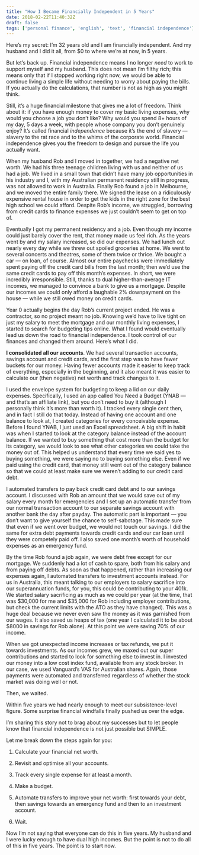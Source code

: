 ```yaml
---
title: "How I Became Financially Independent in 5 Years"
date: 2018-02-22T11:40:32Z
draft: false
tags: ['personal finance', 'english', 'text', 'financial independence']
---
```


Here’s my secret: I’m 32 years old and I am financially independent. And my husband and I did it all, from $0 to where we’re at now, in 5 years.

But let’s back up. Financial independence means I no longer *need* to work to support myself and my husband. This does not mean I’m filthy rich; this means only that if I stopped working right now, we would be able to continue living a simple life without needing to worry about paying the bills. If you actually do the calculations, that number is not as high as you might think.

Still, it’s a huge financial milestone that gives me a lot of freedom. Think about it: if you have enough money to cover my basic living expenses, why would you choose a job you don’t like? Why would you spend 8+ hours of my day, 5 days a week, with people whose company you don’t genuinely enjoy? It’s called financial *independence* because it’s the end of slavery — slavery to the rat race and to the whims of the corporate world. Financial independence gives you the freedom to design and pursue the life you actually want.

When my husband Rob and I moved in together, we had a negative net worth. We had his three teenage children living with us and neither of us had a job. We lived in a small town that didn’t have many job opportunities in his industry and I, with my Australian permanent residency still in progress, was not allowed to work in Australia. Finally Rob found a job in Melbourne, and we moved the entire family there. We signed the lease on a ridiculously expensive rental house in order to get the kids in the right zone for the best high school we could afford. Despite Rob’s income, we struggled, borrowing from credit cards to finance expenses we just couldn’t seem to get on top of.

Eventually I got my permanent residency and a job. Even though my income could just barely cover the rent, that money made us feel rich. As the years went by and my salary increased, so did our expenses. We had lunch out nearly every day while we threw out spoiled groceries at home. We went to several concerts and theatres, some of them twice or thrice. We bought a car — on loan, of course. Almost our entire paychecks were immediately spent paying off the credit card bills from the last month; then we’d use the same credit cards to pay off this month’s expenses. In short, we were incredibly irresponsible. Still, thanks to dual higher-than-average IT incomes, we managed to convince a bank to give us a mortgage. Despite our incomes we could only afford a laughable 2% downpayment on the house — while we still owed money on credit cards.

Year 0 actually begins the day Rob’s current project ended. He was a contractor, so no project meant no job. Knowing we’d have to live tight on just my salary to meet the mortgage and our monthly living expenses, I started to search for budgeting tips online. What I found would eventually lead us down the road to financial independence. I took control of our finances and changed them around. Here’s what I did.

**I consolidated all our accounts**. We had several transaction accounts, savings account and credit cards, and the first step was to have fewer buckets for our money. Having fewer accounts made it easier to keep track of everything, especially in the beginning, and it also meant it was easier to calculate our (then negative) net worth and track changes to it.

I used the envelope system for budgeting to keep a lid on our daily expenses. Specifically, I used an app called You Need a Budget (YNAB — and that’s an affiliate link), but you don’t need to buy it (although I personally think it’s more than worth it). I tracked every single cent then, and in fact I still do that today. Instead of having one account and one balance to look at, I created categories for every conceivable expense. Before I found YNAB, I just used an Excel spreadsheet. A big shift in habit was when I started to look at the category balance instead of the account balance. If we wanted to buy something that cost more than the budget for its category, we would look to see what other categories we could take the money out of. This helped us understand that every time we said yes to buying something, we were saying no to buying something else. Even if we paid using the credit card, that money still went out of the category balance so that we could at least make sure we weren’t adding to our credit card debt.

I automated transfers to pay back credit card debt and to our savings account. I discussed with Rob an amount that we would save out of my salary every month for emergencies and I set up an automatic transfer from our normal transaction account to our separate savings account with another bank the day after payday. The automatic part is important — you don’t want to give yourself the chance to self-sabotage. This made sure that even if we went over budget, we would not touch our savings. I did the same for extra debt payments towards credit cards and our car loan until they were competely paid off. I also saved one month’s worth of household expenses as an emergency fund.

By the time Rob found a job again, we were debt free except for our mortgage. We suddenly had a lot of cash to spare, both from his salary and from paying off debts. As soon as that happened, rather than increasing our expenses again, I automated transfers to investment accounts instead. For us in Australia, this meant talking to our employers to salary sacrifice into our superannuation funds, for you, this could be contributing to your 401k. We started salary sacrificing as much as we could per year (at the time, that was $30,000 for me and $35,000 for Rob including employer contributions, but check the current limits with the ATO as they have changed). This was a huge deal because we never even saw the money as it was garnished from our wages. It also saved us heaps of tax (one year I calculated it to be about $8000 in savings for Rob alone). At this point we were saving 70% of our income.

When we got unexpected income increases or tax refunds, we put it towards investments. As our incomes grew, we maxed out our super contributions and started to look for something else to invest in. I invested our money into a low cost index fund, available from any stock broker. In our case, we used Vanguard’s VAS for Australian shares. Again, those payments were automated and transferred regardless of whether the stock market was doing well or not.

Then, we waited.

Within five years we had nearly enough to meet our subsistence-level figure. Some surprise financial windfalls finally pushed us over the edge.

I’m sharing this story not to brag about my successes but to let people know that financial independence is not just possible but SIMPLE.

Let me break down the steps again for you:

1. Calculate your financial net worth.

2. Revisit and optimise all your accounts.

3. Track every single expense for at least a month.

4. Make a budget.

5. Automate transfers to improve your net worth: first towards your debt, then savings towards an emergency fund and then to an investment account.

6. Wait.

Now I’m not saying that everyone can do this in five years. My husband and I were lucky enough to have dual high incomes. But the point is not to do all of this in five years. The point is to start now.